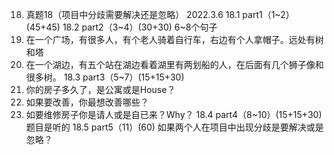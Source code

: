 18.	真题18（项目中分歧需要解决还是忽略）
2022.3.6
18.1	part1（1~2）(45+45)
18.2	part2（3~4）(30+30) 6~8个句子
1. 在一个广场，有很多人，有个老人骑着自行车，右边有个人拿帽子。远处有树和塔
2. 在一个湖边，有五个站在湖边看着湖里有两划船的人，在后面有几个狮子像和很多树。
18.3	part3（5~7）(15+15+30)
1. 你的房子多久了，是公寓或是House？
2. 如果要改善，你最想改善哪些？
3. 如要维修房子你是请人或是自已来？Why？
18.4	part4（8~10）(15+15+30) 题目是听的
18.5	part5（11）(60)
如果两个人在项目中出现分歧是要解决或是忽略？
